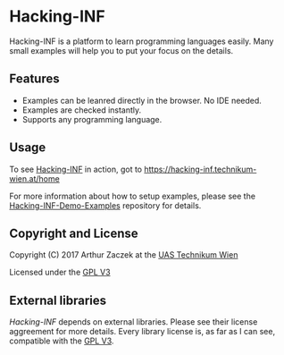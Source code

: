Hacking-INF
================================

Hacking-INF is a platform to learn programming languages easily. Many small examples will help you to put your focus on the details.

Features
--------

* Examples can be leanred directly in the browser. No IDE needed.
* Examples are checked instantly.
* Supports any programming language.

Usage
-----

To see [Hacking-INF](https://hacking-inf.technikum-wien.at/home) in action, got to https://hacking-inf.technikum-wien.at/home

For more information about how to setup examples, please see the [Hacking-INF-Demo-Examples](https://git-inf.technikum-wien.at/INF/Hacking-INF-Demo-Examples) repository for details.

Copyright and License
---------------------

Copyright (C) 2017 Arthur Zaczek at the [UAS Technikum Wien](http://www.technikum-wien.at/)

Licensed under the [GPL V3](http://www.gnu.org/licenses/gpl-3.0.txt)

External libraries
------------------

*Hacking-INF* depends on external libraries. Please see their license aggreement for more details. Every library license is, as far as I can see, compatible with the [GPL V3](http://www.gnu.org/licenses/gpl-3.0.txt).